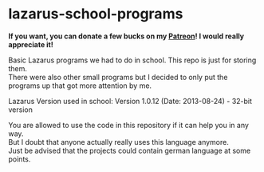 # lazarus-school-programs  

**If you want, you can donate a few bucks on my [Patreon](https://www.patreon.com/3urobeat)! I would really appreciate it!**

Basic Lazarus programs we had to do in school. This repo is just for storing them.  
There were also other small programs but I decided to only put the programs up that got more attention by me.  

Lazarus Version used in school: Version 1.0.12 (Date: 2013-08-24) - 32-bit version  

You are allowed to use the code in this repository if it can help you in any way.   
But I doubt that anyone actually really uses this language anymore.  
Just be advised that the projects could contain german language at some points.  
